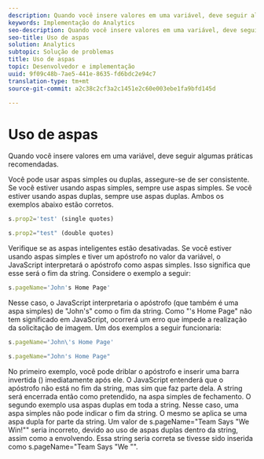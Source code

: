 ```yaml
---
description: Quando você insere valores em uma variável, deve seguir algumas práticas recomendadas.
keywords: Implementação do Analytics
seo-description: Quando você insere valores em uma variável, deve seguir algumas práticas recomendadas.
seo-title: Uso de aspas
solution: Analytics
subtopic: Solução de problemas
title: Uso de aspas
topic: Desenvolvedor e implementação
uuid: 9f09c48b-7ae5-441e-8635-fd6bdc2e94c7
translation-type: tm+mt
source-git-commit: a2c38c2cf3a2c1451e2c60e003ebe1fa9bfd145d

---
```



# Uso de aspas

Quando você insere valores em uma variável, deve seguir algumas práticas recomendadas.

Você pode usar aspas simples ou duplas, assegure-se de ser consistente. Se você estiver usando aspas simples, sempre use aspas simples. Se você estiver usando aspas duplas, sempre use aspas duplas. Ambos os exemplos abaixo estão corretos.

```js
s.prop2='test' (single quotes)
```

```js
s.prop2="test" (double quotes)
```

Verifique se as aspas inteligentes estão desativadas. Se você estiver usando aspas simples e tiver um apóstrofo no valor da variável, o JavaScript interpretará o apóstrofo como aspas simples. Isso significa que esse será o fim da string. Considere o exemplo a seguir:

```js
s.pageName='John's Home Page'
```

Nesse caso, o JavaScript interpretaria o apóstrofo (que também é uma aspa simples) de "John's" como o fim da string. Como "'s Home Page" não tem significado em JavaScript, ocorrerá um erro que impede a realização da solicitação de imagem. Um dos exemplos a seguir funcionaria:

```js
s.pageName='John\'s Home Page'
```

```js
s.pageName="John's Home Page"
```

No primeiro exemplo, você pode driblar o apóstrofo e inserir uma barra invertida (\) imediatamente após ele. O JavaScript entenderá que o apóstrofo não está no fim da string, mas sim que faz parte dela. A string será encerrada então como pretendido, na aspa simples de fechamento. O segundo exemplo usa aspas duplas em toda a string. Nesse caso, uma aspa simples não pode indicar o fim da string. O mesmo se aplica se uma aspa dupla for parte da string. Um valor de s.pageName="Team Says "We Win!"" seria incorreto, devido ao uso de aspas duplas dentro da string, assim como a envolvendo. Essa string seria correta se tivesse sido inserida como s.pageName="Team Says \"We \"".
